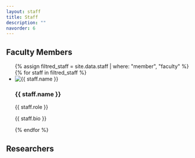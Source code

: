 ```yaml
---
layout: staff
title: Staff
description: ""
navorder: 6
---
```

<h2>Faculty Members</h2>
<ul>
  {% assign filtred_staff = site.data.staff | where: "member", "faculty" %}
  {% for staff in filtred_staff    %}
    <li>
      <img src="{{ staff.avatar }}" alt="{{ staff.name }}">
      <h3>{{ staff.name }}</h3>
      <p>{{ staff.role }}</p>
      <p>{{ staff.bio }}</p>
    </li>
  {% endfor %}
</ul>

<h2>Researchers</h2>
